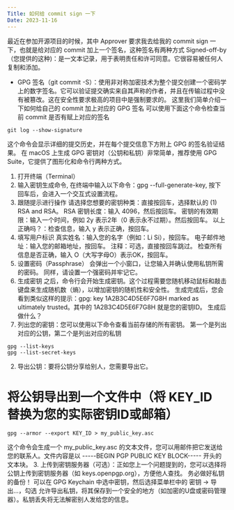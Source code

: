 ```yaml
---
Title: 如何给 commit sign 一下
Date: 2023-11-16
---
```

最近在参加开源项目的时候，其中 Approver 要求我去给我的 commit sign 一下，也就是给对应的 commit 加上一个签名，这种签名有两种方式
Signed-off-by（您提供的这种)：是一文本记录，用于表明责任和许可同意。它很容易被任何人复制和添加。
- GPG 签名（git commit -S）：使用非对称加密技术为整个提交创建一个密码学上的数字签名。它可以验证提交确实来自其声称的作者，并且在传输过程中没有被篡改。这在安全性要求极高的项目中是强制要求的。
这里我们简单介绍一下如何给自己的 commit 加上对应的 GPG 签名
可以使用下面这个命令检查当前 commit 是否有赋上对应的签名
```
git log --show-signature
```
这个命令会显示详细的提交历史，并在每个提交信息下方附上 GPG 的签名验证结果。
在 macOS 上生成 GPG 密钥对（公钥和私钥）非常简单，推荐使用 GPG Suite，它提供了图形化和命令行两种方式。

1.  打开终端（Terminal）
2.  输入密钥生成命令, 在终端中输入以下命令：gpg --full-generate-key, 按下回车后，会进入一个交互式设置流程。
3.  跟随提示进行操作
    请选择您想要的密钥种类：直接按回车，选择默认的 (1) RSA and RSA。
    RSA 密钥长度：输入 4096，然后按回车。
    密钥的有效期限：输入一个时间，例如 2y 表示2年（0 表示永不过期）。然后按回车。
    以上正确吗？：检查信息，输入 y 表示正确，按回车。
4.  填写用户标识
    真实姓名：输入您的名字（例如：Li Si），按回车。
    电子邮件地址：输入您的邮箱地址，按回车。
    注释：可选，直接按回车跳过。
    检查所有信息是否正确，输入 O（大写字母O）表示OK，按回车。
5.  设置密码（Passphrase）
    会弹出一个小窗口，让您输入并确认使用私钥所需的密码。
    同样，请设置一个强密码并牢记它。
6.  生成密钥
    之后，命令行会开始生成密钥。这个过程需要您随机移动鼠标和敲击键盘来生成随机数（熵），以增加密钥的随机性和安全性。
    生成完成后，您会看到类似这样的提示：gpg: key 1A2B3C4D5E6F7G8H marked as ultimately trusted。其中的 1A2B3C4D5E6F7G8H 就是您的密钥ID。
生成后做什么？
1. 列出您的密钥：您可以使用以下命令查看当前存储的所有密钥。
第一个是列出对应的公钥，第二个是列出对应的私钥
```
gpg --list-keys
gpg --list-secret-keys
```
2. 导出公钥：要将公钥分享给别人，您需要导出它。
# 将公钥导出到一个文件中（将 KEY_ID 替换为您的实际密钥ID或邮箱）
```
gpg --armor --export KEY_ID > my_public_key.asc
```
这个命令会生成一个 my_public_key.asc 的文本文件，您可以用邮件把它发送给您的联系人。文件内容是以 -----BEGIN PGP PUBLIC KEY BLOCK----- 开头的文本块。
3. 上传到密钥服务器（可选）：正如您上一个问题提到的，您可以选择将公钥上传到密钥服务器（如 keys.openpgp.org），方便他人查找。
务必做好私钥的备份！ 可以在 GPG Keychain 中选中密钥，然后选择菜单栏中的 密钥 -> 导出...，勾选 允许导出私钥，将其保存到一个安全的地方（如加密的U盘或密码管理器）。私钥丢失将无法解密别人发给您的信息。

